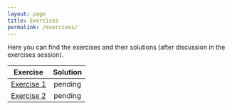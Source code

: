 ```yaml
---
layout: page
title: Exercises
permalink: /exercises/
---
```


Here you can find the exercises and their solutions (after discussion in the exercises session).

| Exercise | Solution |
|:-----:|:----------:|
| [Exercise 1](Ex1-unsolved.ipynb) | pending |
| [Exercise 2](Ex2-unsolved.ipynb) | pending |